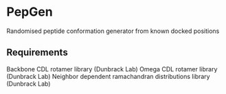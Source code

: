 # PepGen
Randomised peptide conformation generator from known docked positions

## Requirements
Backbone CDL rotamer library (Dunbrack Lab)
Omega CDL rotamer library (Dunbrack Lab)
Neighbor dependent ramachandran distributions library (Dunbrack Lab)


